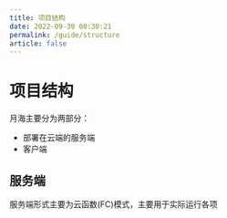 ```yaml
---
title: 项目结构
date: 2022-09-30 00:30:21
permalink: /guide/structure
article: false
---
```


# 项目结构

月海主要分为两部分：

+ 部署在云端的服务端
+ 客户端


## 服务端

服务端形式主要为云函数(FC)模式，主要用于实际运行各项